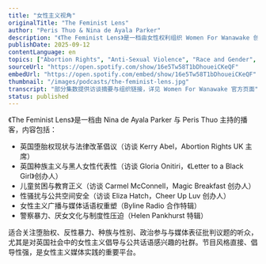 ```yaml
---
title: "女性主义视角"
originalTitle: "The Feminist Lens"
author: "Peris Thuo & Nina de Ayala Parker"
description: "《The Feminist Lens》是一档由女性权利组织 Women For Wanawake 创办人 Peris Thuo 与 Nina de Ayala Parker 主持的播客，聚焦从女性主义视角审视当代英国社会与文化议题。节目内容涵盖堕胎权、种族主义、性骚扰、儿童贫困与女性主义媒体实践，强调交叉性、行动主义与公共话语权的重塑。风格直接、倡导性强，是英国女性主义播客中的新兴声音。"
publishDate: 2025-09-12
contentLanguage: en
topics: ["Abortion Rights", "Anti-Sexual Violence", "Race and Gender", "Political Participation", "Media Representation Critique"]
sourceUrl: "https://open.spotify.com/show/16e5Tw58T1bDhoueiCKeQF"
embedUrl: "https://open.spotify.com/embed/show/16e5Tw58T1bDhoueiCKeQF"
thumbnail: "/images/podcasts/the-feminist-lens.jpg"
transcript: "部分集数提供访谈摘要与组织链接，详见 Women For Wanawake 官方页面"
status: published
---
```


《The Feminist Lens》是一档由 Nina de Ayala Parker 与 Peris Thuo 主持的播客，内容包括：

- 英国堕胎权现状与法律改革倡议（访谈 Kerry Abel，Abortion Rights UK 主席）
- 英国种族主义与黑人女性代表性（访谈 Gloria Onitiri，《Letter to a Black Girl》创办人）
- 儿童贫困与教育正义（访谈 Carmel McConnell，Magic Breakfast 创办人）
- 性骚扰与公共空间安全（访谈 Eliza Hatch，Cheer Up Luv 创办人）
- 女性主义广播与媒体话语权重塑（Byline Radio 合作特辑）
- 警察暴力、厌女文化与制度性压迫（Helen Pankhurst 特辑）

适合关注堕胎权、反性暴力、种族与性别、政治参与与媒体表征批判议题的听众，尤其是对英国社会中的女性主义倡导与公共话语感兴趣的社群。节目风格直接、倡导性强，是女性主义媒体实践的重要平台。

